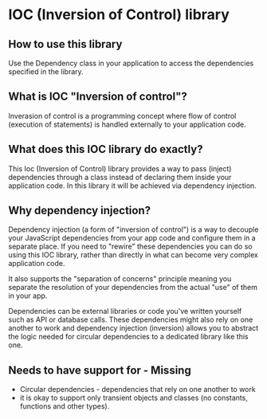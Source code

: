 # IOC (Inversion of Control) library

## How to use this library

Use the Dependency class in your application to access the dependencies specified in the library.

## What is IOC "Inversion of control"?

Inverasion of control is a programming concept where flow of control (execution of statements) is handled externally to your application code.

## What does this IOC library do exactly?

This Ioc (Inversion of Control) library provides a way to pass (inject) dependencies through a class instead of declaring them inside your application code. In this library it will be achieved via dependency injection.

## Why dependency injection?

Dependency injection (a form of "inversion of control") is a way to decouple your JavaScript dependencies from your app code and configure them in a separate place. If you need to "rewire" these dependencies you can do so using this IOC library, rather than directly in what can become very complex application code.

It also supports the "separation of concerns" principle meaning you separate the resolution of your dependencies from the actual "use" of them in your app.

Dependencies can be external libraries or code you've written yourself such as API or database calls. These dependencies might also rely on one another to work and dependency injection (inversion) allows you to abstract the logic needed for circular dependencies to a dedicated library like this one.

## Needs to have support for - Missing

- Circular dependencies - dependencies that rely on one another to work
- it is okay to support only transient objects and classes (no constants, functions and other types).
